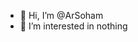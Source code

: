 - 👋 Hi, I’m @ArSoham
- 👀 I’m interested in nothing

<!---
ArSoham/ArSoham is a ✨ special ✨ repository because its `README.md` (this file) appears on your GitHub profile.
You can click the Preview link to take a look at your changes.
--->
